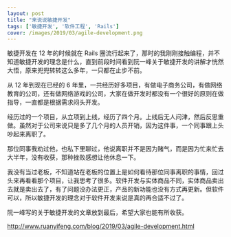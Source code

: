 ```yaml
---
layout: post
title: "来说说敏捷开发"
tags: ['敏捷开发', '软件工程', 'Rails']
cover: /images/2019/03/agile-development.png
---
```


敏捷开发在 12 年的时候就在 Rails 圈流行起来了，那时的我刚刚接触编程，并不知道敏捷开发的理念是什么，直到前段时间看到阮一峰关于敏捷开发的讲解才恍然大悟，原来兜兜转转这么多年，一只都在止步不前。



从 12 年到现在已经的 6 年里，一共经历好多项目，有做电子商务公司，有做网络教育的公司，还有做网络游戏的公司，大家在做开发时都没有一个很好的原则在做指导，一直都是根据需求闷头开发。



经历过的一个项目，从立项到上线，经历了四个月。上线后无人问津，然后反思重做。虽然对于公司来说只是多了几个月的人员开销，因为这件事，一个同事跟上头吵起来离职了。



那位同事我劝过他，也私下里聊过，他说离职并不是因为赌气，而是因为忙来忙去大半年，没有收获，那种挫败感想让他休息一下。



我没有当过老板，不知道站在老板的位置上是如何看待那位同事离职的事情，回过头来再看看那个项目，让我思考了很多。软件开发与实体商品不同，实体商品卖出去就是卖出去了，有了问题没办法更正，产品的新功能也没有方式再更新。但软件可以，所以敏捷开发的理念对于软件开发来说是真的再合适不过了。



阮一峰写的关于敏捷开发的文章放到最后，希望大家也能有所收获。

<http://www.ruanyifeng.com/blog/2019/03/agile-development.html>